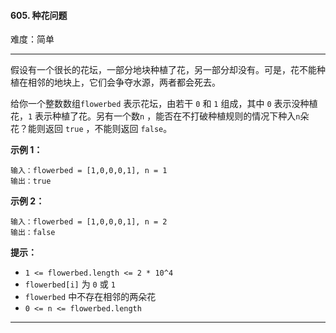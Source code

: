 #### 605. 种花问题

难度：简单

---

假设有一个很长的花坛，一部分地块种植了花，另一部分却没有。可是，花不能种植在相邻的地块上，它们会争夺水源，两者都会死去。

给你一个整数数组`flowerbed` 表示花坛，由若干 `0` 和 `1` 组成，其中 `0` 表示没种植花，`1` 表示种植了花。另有一个数`n`
，能否在不打破种植规则的情况下种入`n`朵花？能则返回 `true` ，不能则返回 `false`。

**示例 1：**

```
输入：flowerbed = [1,0,0,0,1], n = 1
输出：true
```

**示例 2：**

```
输入：flowerbed = [1,0,0,0,1], n = 2
输出：false
```

**提示：**

* `1 <= flowerbed.length <= 2 * 10^4`
* `flowerbed[i]` 为 `0` 或 `1`
* `flowerbed` 中不存在相邻的两朵花
* `0 <= n <= flowerbed.length`

---

```Java
``` 